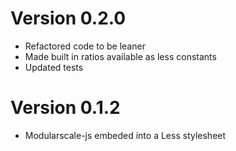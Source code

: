 # Version 0.2.0

- Refactored code to be leaner
- Made built in ratios available as less constants
- Updated tests


# Version 0.1.2

- Modularscale-js embeded into a Less stylesheet
